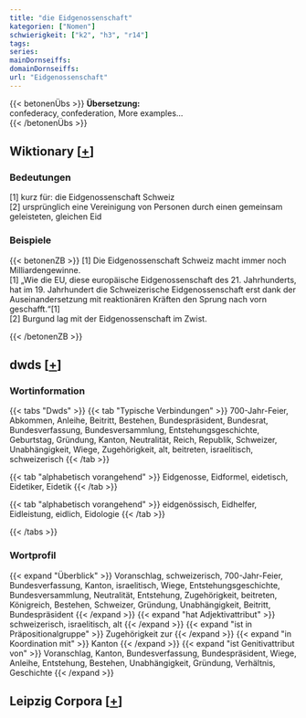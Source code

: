 ```yaml
---
title: "die Eidgenossenschaft"
kategorien: ["Nomen"]
schwierigkeit: ["k2", "h3", "r14"]
tags:
series:
mainDornseiffs:
domainDornseiffs:
url: "Eidgenossenschaft"
---
```


{{< betonenÜbs >}}
**Übersetzung:**  
confederacy, confederation, More examples...  
{{< /betonenÜbs >}}

## Wiktionary [[+](https://de.wiktionary.org/wiki/Eidgenossenschaft)]

### Bedeutungen
[1] kurz für: die Eidgenossenschaft Schweiz  
[2] ursprünglich eine Vereinigung von Personen durch einen gemeinsam geleisteten, gleichen Eid  

### Beispiele
{{< betonenZB >}}
[1] Die Eidgenossenschaft Schweiz macht immer noch Milliardengewinne.  
[1] „Wie die EU, diese europäische Eidgenossenschaft des 21. Jahrhunderts, hat im 19. Jahrhundert die Schweizerische Eidgenossenschaft erst dank der Auseinandersetzung mit reaktionären Kräften den Sprung nach vorn geschafft.“[1]  
[2] Burgund lag mit der Eidgenossenschaft im Zwist.  

{{< /betonenZB >}}


## dwds [[+](https://www.dwds.de/wb/Eidgenossenschaft)]

### Wortinformation
{{< tabs "Dwds" >}}
{{< tab "Typische Verbindungen" >}}
700-Jahr-Feier, Abkommen, Anleihe, Beitritt, Bestehen, Bundespräsident, Bundesrat, Bundesverfassung, Bundesversammlung, Entstehungsgeschichte, Geburtstag, Gründung, Kanton, Neutralität, Reich, Republik, Schweizer, Unabhängigkeit, Wiege, Zugehörigkeit, alt, beitreten, israelitisch, schweizerisch
{{< /tab >}}

{{< tab "alphabetisch vorangehend" >}}
Eidgenosse, Eidformel, eidetisch, Eidetiker, Eidetik
{{< /tab >}}

{{< tab "alphabetisch vorangehend" >}}
eidgenössisch, Eidhelfer, Eidleistung, eidlich, Eidologie
{{< /tab >}}

{{< /tabs >}}

### Wortprofil
{{< expand "Überblick" >}} Voranschlag, schweizerisch, 700-Jahr-Feier, Bundesverfassung, Kanton, israelitisch, Wiege, Entstehungsgeschichte, Bundesversammlung, Neutralität, Entstehung, Zugehörigkeit, beitreten, Königreich, Bestehen, Schweizer, Gründung, Unabhängigkeit, Beitritt, Bundespräsident {{< /expand >}}
{{< expand "hat Adjektivattribut" >}} schweizerisch, israelitisch, alt {{< /expand >}}
{{< expand "ist in Präpositionalgruppe" >}} Zugehörigkeit zur {{< /expand >}}
{{< expand "in Koordination mit" >}} Kanton {{< /expand >}}
{{< expand "ist Genitivattribut von" >}} Voranschlag, Kanton, Bundesverfassung, Bundespräsident, Wiege, Anleihe, Entstehung, Bestehen, Unabhängigkeit, Gründung, Verhältnis, Geschichte {{< /expand >}}

## Leipzig Corpora [[+](https://corpora.uni-leipzig.de/en/res?word=Eidgenossenschaft&corpusId=deu_newscrawl-public_2018)]

